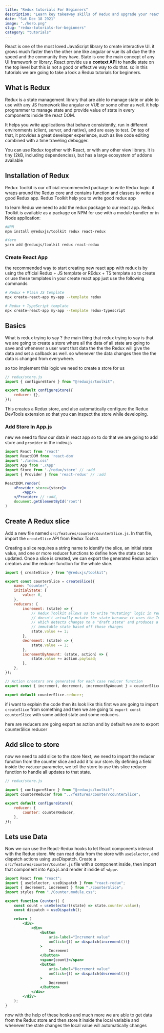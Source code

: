 ```yaml
---
title: "Redux tutorials For Beginners"
description: "Learn key takeaway skills of Redux and upgrade your react skills with the help of Redux Toolkit"
date: "Sat Dec 18 2021"
image: "./hero.png"
slug: "redux-tutorials-for-beginners"
category: "tutorials"
---
```


React is one of the most loved JavaScript library to create interactive UI. it grows much faster then the other one like angular or vue its all due the the speed and the community they have. State is one the main concept of any UI framework or library. React provide us a **context API** to handle state on the top level but this is not a good or effective way to do that. so in this tutorials we are going to take a look a Redux tutorials for beginners.

## What is Redux

Redux is a state management library that are able to manage state or able to use with any JS framework like angular or VUE or some other as well. it help programmer to manage state and provide value of state in every components inside the react DOM.

It helps you write applications that behave consistently, run in different environments (client, server, and native), and are easy to test. On top of that, it provides a great developer experience, such as live code editing combined with a time traveling debugger.

You can use Redux together with React, or with any other view library. It is tiny (2kB, including dependencies), but has a large ecosystem of addons available

## Installation of Redux

Redux Toolkit is our official recommended package to write Redux logic. it wraps around the Redux core and contains function and classes to write a good Redux app. Redux Toolkit help you to write good redux app

to learn Redux we need to add the redux package to our react app. Redux Toolkit is available as a package on NPM for use with a module bundler or in Node application:

```bash
#NPM
npm install @reduxjs/toolkit redux react-redux

#Yarn
yarn add @reduxjs/toolkit redux react-redux
```

### Create React App

the recommended way to start creating new react app with redux is by using the official Redux + JS template or REdux + TS template
so to create or use these templates in your create react app just use the following commands

```bash
# Redux + Plain JS template
npx create-react-app my-app --template redux

# Redux + TypeScript template
npx create-react-app my-app --template redux-typescript
```

## Basics

What is redux trying to say ? the main thing that redux trying to say is that we are going to create a store where all the data of all state are going to save and whenever a user want that data the the the Redux will give the data and set a callback as well. so whenever the data changes then the the data is changed from everywhere.

so too implement this logic we need to create a store for us

```js
// redux/store.js
import { configureStore } from "@reduxjs/toolkit";

export default configureStore({
	reducer: {},
});
```

This creates a Redux store, and also automatically configure the Redux DevTools extension so that you can inspect the store while developing.

### Add Store In App.js

new we need to flow our data in react app so to do that we are going to add store and `provider` in the index.js

```jsx
import React from 'react'
import ReactDOM from 'react-dom'
import './index.css'
import App from './App'
import Store from './redux/store' // :add
import { Provider } from 'react-redux' // :add

ReactDOM.render(
	<Provider store={store}>
		<App/>
	</Provider> // :add,
	document.getElementById('root')
)
```

## Create A Redux slice

Add a new file named `src/features/counter/counterSlice.js`. In that file, import the `createSlice` API from Redux Toolkit.

Creating a slice requires a string name to identify the slice, an initial state value, and one or more reducer functions to define how the state can be updated. Once a slice is created, we can export the generated Redux action creators and the reducer function for the whole slice.

```js
import { createSlice } from "@reduxjs/toolkit";

export const counterSlice = createSlice({
	name: "counter",
	initialState: {
		value: 0,
	},
	reducers: {
		increment: (state) => {
			// Redux Toolkit allows us to write "mutating" logic in reducers. It
			// doesn't actually mutate the state because it uses the Immer library,
			// which detects changes to a "draft state" and produces a brand new
			// immutable state based off those changes
			state.value += 1;
		},
		decrement: (state) => {
			state.value -= 1;
		},
		incrementByAmount: (state, action) => {
			state.value += action.payload;
		},
	},
});

// Action creators are generated for each case reducer function
export const { increment, decrement, incrementByAmount } = counterSlice.actions;

export default counterSlice.reducer;
```

if i want to explain the code then its look like this first we are going to import `createSlice` from something and then we are going to `export const counterSlice` with some added state and some reducers.

here are reducers are going export as action and by default we are to export counterSlice.reducer

## Add slice to store

now we need to add slice to the store Next, we need to import the reducer function from the counter slice and add it to our store. By defining a field inside the `reducer` parameter, we tell the store to use this slice reducer function to handle all updates to that state.

```js
// redux/store.js

import { configureStore } from "@reduxjs/toolkit";
import counterReducer from "../features/counter/counterSlice";

export default configureStore({
	reducer: {
		counter: counterReducer,
	},
});
```

## Lets use Data

Now we can use the React-Redux hooks to let React components interact with the Redux store. We can read data from the store with `useSelector`, and dispatch actions using useDispatch. Create a `src/features/counter/Counter.js` file with a <Counter> component inside, then import that component into App.js and render it inside of `<App>`.

```jsx
import React from "react";
import { useSelector, useDispatch } from "react-redux";
import { decrement, increment } from "./counterSlice";
import styles from "./Counter.module.css";

export function Counter() {
	const count = useSelector((state) => state.counter.value);
	const dispatch = useDispatch();

	return (
		<div>
			<div>
				<button
					aria-label="Increment value"
					onClick={() => dispatch(increment())}
				>
					Increment
				</button>
				<span>{count}</span>
				<button
					aria-label="Decrement value"
					onClick={() => dispatch(decrement())}
				>
					Decrement
				</button>
			</div>
		</div>
	);
}
```

now with the help of these hooks and much more we are able to get data from the Redux store and then store it inside the local variable and whenever the state changes the local value will automatically changes
